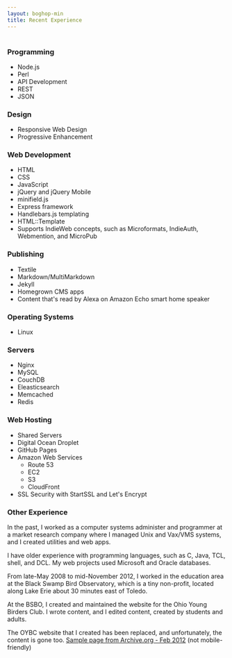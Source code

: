 ```yaml
---
layout: boghop-min
title: Recent Experience
---
```



<h3 id="programming" style="margin-top:40px;padding-top:0;">Programming</h3>

* Node.js
* Perl
* API Development
* REST
* JSON


### Design

* Responsive Web Design
* Progressive Enhancement


### Web Development

* HTML
* CSS
* JavaScript
* jQuery and jQuery Mobile
* minifield.js
* Express framework
* Handlebars.js templating
* HTML::Template
* Supports IndieWeb concepts, such as Microformats, IndieAuth, Webmention, and MicroPub


### Publishing

* Textile
* Markdown/MultiMarkdown
* Jekyll
* Homegrown CMS apps
* Content that's read by Alexa on Amazon Echo smart home speaker


### Operating Systems

* Linux


### Servers

* Nginx
* MySQL
* CouchDB
* Eleasticsearch
* Memcached
* Redis


### Web Hosting

* Shared Servers
* Digital Ocean Droplet
* GitHub Pages
* Amazon Web Services
  *  Route 53
  *  EC2
  *  S3
  *  CloudFront
* SSL Security with StartSSL and Let's Encrypt


### Other Experience

In the past, I worked as a computer systems administer and programmer at a market research company where I managed Unix and Vax/VMS systems, and I created utilities and web apps. 

I have older experience with programming languages, such as C, Java, TCL, shell, and DCL. My web projects used Microsoft and Oracle databases.

From late-May 2008 to mid-November 2012, I worked in the education area at the Black Swamp Bird Observatory, which is a tiny non-profit, located along Lake Erie about 30 minutes east of Toledo. 

At the BSBO, I created and maintained the website for the Ohio Young Birders Club. I wrote content, and I edited content, created by students and adults. 

The OYBC website that I created has been replaced, and unfortunately, the content is gone too. [Sample page from Archive.org - Feb 2012](http://web.archive.org/web/20120224135234/http://www.ohioyoungbirders.org/) (not mobile-friendly)


